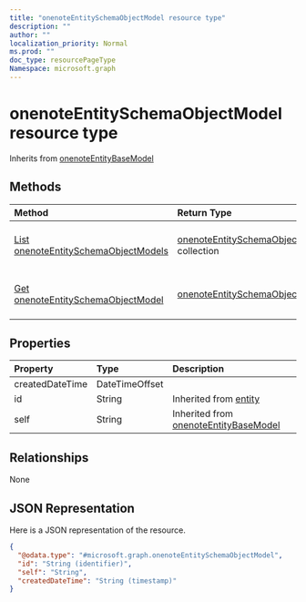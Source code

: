 ```yaml
---
title: "onenoteEntitySchemaObjectModel resource type"
description: ""
author: ""
localization_priority: Normal
ms.prod: ""
doc_type: resourcePageType
Namespace: microsoft.graph
---
```



# onenoteEntitySchemaObjectModel resource type




Inherits from [onenoteEntityBaseModel](../resources/onenoteEntityBaseModel.md)

## Methods
|Method|Return Type|Description|
|:---|:---|:---|
|[List onenoteEntitySchemaObjectModels](../api/onenoteentityschemaobjectmodel-list.md)|[onenoteEntitySchemaObjectModel](../resources/onenoteEntitySchemaObjectModel.md) collection|List properties and relationships of the [onenoteEntitySchemaObjectModel](../resources/onenoteentityschemaobjectmodel.md) objects.|
|[Get onenoteEntitySchemaObjectModel](../api/onenoteentityschemaobjectmodel-get.md)|[onenoteEntitySchemaObjectModel](../resources/onenoteEntitySchemaObjectModel.md)|Read properties and relationships of the [onenoteEntitySchemaObjectModel](../resources/onenoteentityschemaobjectmodel.md) object.|

## Properties
|Property|Type|Description|
|:---|:---|:---|
|createdDateTime|DateTimeOffset||
|id|String| Inherited from [entity](../resources/entity.md)|
|self|String| Inherited from [onenoteEntityBaseModel](../resources/onenoteEntityBaseModel.md)|

## Relationships
None

## JSON Representation
Here is a JSON representation of the resource.
<!-- {
  "blockType": "resource",
  "keyProperty": "id",
  "@odata.type": "microsoft.graph.onenoteEntitySchemaObjectModel",
  "baseType": "microsoft.graph.onenoteEntityBaseModel",
  "openType": false
}
-->
``` json
{
  "@odata.type": "#microsoft.graph.onenoteEntitySchemaObjectModel",
  "id": "String (identifier)",
  "self": "String",
  "createdDateTime": "String (timestamp)"
}
```


